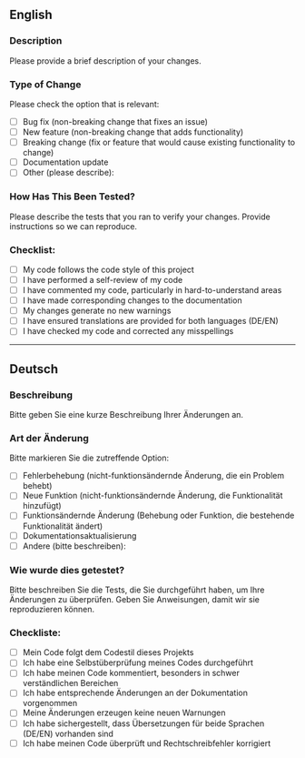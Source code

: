 ## English

### Description
Please provide a brief description of your changes.

### Type of Change
Please check the option that is relevant:
- [ ] Bug fix (non-breaking change that fixes an issue)
- [ ] New feature (non-breaking change that adds functionality)
- [ ] Breaking change (fix or feature that would cause existing functionality to change)
- [ ] Documentation update
- [ ] Other (please describe):

### How Has This Been Tested?
Please describe the tests that you ran to verify your changes. Provide instructions so we can reproduce.

### Checklist:
- [ ] My code follows the code style of this project
- [ ] I have performed a self-review of my code
- [ ] I have commented my code, particularly in hard-to-understand areas
- [ ] I have made corresponding changes to the documentation
- [ ] My changes generate no new warnings
- [ ] I have ensured translations are provided for both languages (DE/EN)
- [ ] I have checked my code and corrected any misspellings

---

## Deutsch

### Beschreibung
Bitte geben Sie eine kurze Beschreibung Ihrer Änderungen an.

### Art der Änderung
Bitte markieren Sie die zutreffende Option:
- [ ] Fehlerbehebung (nicht-funktionsändernde Änderung, die ein Problem behebt)
- [ ] Neue Funktion (nicht-funktionsändernde Änderung, die Funktionalität hinzufügt)
- [ ] Funktionsändernde Änderung (Behebung oder Funktion, die bestehende Funktionalität ändert)
- [ ] Dokumentationsaktualisierung
- [ ] Andere (bitte beschreiben):

### Wie wurde dies getestet?
Bitte beschreiben Sie die Tests, die Sie durchgeführt haben, um Ihre Änderungen zu überprüfen. Geben Sie Anweisungen, damit wir sie reproduzieren können.

### Checkliste:
- [ ] Mein Code folgt dem Codestil dieses Projekts
- [ ] Ich habe eine Selbstüberprüfung meines Codes durchgeführt
- [ ] Ich habe meinen Code kommentiert, besonders in schwer verständlichen Bereichen
- [ ] Ich habe entsprechende Änderungen an der Dokumentation vorgenommen
- [ ] Meine Änderungen erzeugen keine neuen Warnungen
- [ ] Ich habe sichergestellt, dass Übersetzungen für beide Sprachen (DE/EN) vorhanden sind
- [ ] Ich habe meinen Code überprüft und Rechtschreibfehler korrigiert

